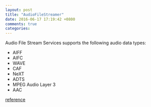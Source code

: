 ```yaml
---
layout: post
title: "AudioFileStreamer"
date: 2016-06-17 17:19:42 +0800
comments: true
categories: 
---
```


Audio File Stream Services supports the following audio data types:

* AIFF 
* AIFC 
* WAVE 
* CAF 
* NeXT 
* ADTS 
* MPEG Audio Layer 3 
* AAC

[reference](https://developer.apple.com/library/tvos/documentation/MusicAudio/Reference/AudioStreamReference/index.html)

